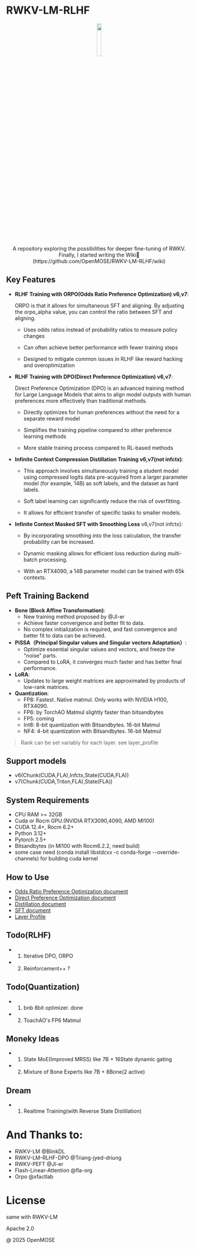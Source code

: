 # RWKV-LM-RLHF
<p align='center'>
<image src="kotori.webp" width=15%/>
</p>

<div align="center"> 
A repository exploring the possibilities for deeper fine-tuning of RWKV.
</div>
<div align="center"> 
Finally, I started writing the Wiki🙂
</div>
<div align="center">
(https://github.com/OpenMOSE/RWKV-LM-RLHF/wiki)
</div>


## Key Features

- **RLHF Training with ORPO(Odds Ratio Preference Optimization) v6,v7**: 

  ORPO is that it allows for simultaneous SFT and aligning. By adjusting the orpo_alpha value, you can control the ratio between SFT and aligning.
   - Uses odds ratios instead of probability ratios to measure policy changes

   - Can often achieve better performance with fewer training steps

   - Designed to mitigate common issues in RLHF like reward hacking and overoptimization

- **RLHF Training with DPO(Direct Preference Optimization) v6,v7**: 

  Direct Preference Optimization (DPO) is an advanced training method for Large Language Models that aims to align model outputs with human preferences more effectively than traditional methods.
   - Directly optimizes for human preferences without the need for a separate reward model

   - Simplifies the training pipeline compared to other preference learning methods

   - More stable training process compared to RL-based methods

- **Infinite Context Compression Distillation Training v6,v7(not infctx)**:
  - This approach involves simultaneously training a student model using compressed logits data pre-acquired from a larger parameter model (for example, 14B) as soft labels, and the dataset as hard labels.

  - Soft label learning can significantly reduce the risk of overfitting.

  - It allows for efficient transfer of specific tasks to smaller models.
- **Infinite Context Masked SFT with Smoothing Loss** v6,v7(not infctx):
  - By incorporating smoothing into the loss calculation, the transfer probability can be increased.

  - Dynamic masking allows for efficient loss reduction during multi-batch processing.

  - With an RTX4090, a 14B parameter model can be trained with 65k contexts.

## Peft Training Backend

- **Bone (Block Affine Transformation)**: 
   - New training method proposed by @Jl-er
   - Achieve faster convergence and better fit to data.
   - No complex initialization is required, and fast convergence and better fit to data can be achieved.
- **PiSSA（Principal Singular values and Singular vectors Adaptation）**: 
   - Optimize essential singular values ​​and vectors, and freeze the "noise" parts.
   - Compared to LoRA, it converges much faster and has better final performance.
- **LoRA**: 
   - Updates to large weight matrices are approximated by products of low-rank matrices.
- **Quantization**:
   - FP8: Fastest. Native matmul. Only works with NVIDIA H100, RTX4090.
   - FP6: by TorchAO Matmul slightly faster than bitsandbytes
   - FP5: coming
   - Int8: 8-bit quantization with Bitsandbytes. 16-bit Matmul
   - NF4: 4-bit quantization with Bitsandbytes. 16-bit Matmul

> Rank can be set variably for each layer. see layer_profile

## Support models
   - v6(Chunk(CUDA,FLA),Infctx,State(CUDA,FLA))
   - v7(Chunk(CUDA,Triton,FLA),State(FLA))

## System Requirements
   - CPU RAM >= 32GB
   - Cuda or Rocm GPU.(NVIDIA RTX3090,4090, AMD MI100)
   - CUDA 12.4+, Rocm 6.2+
   - Python 3.12+
   - Pytorch 2.5+
   - Bitsandbytes (in MI100 with Rocm6.2.2, need build)
   - some case need (conda install libstdcxx -c conda-forge --override-channels) for building cuda kernel

## How to Use
   - [Odds Ratio Preference Optimization document](https://github.com/OpenMOSE/RWKV-LM-RLHF/wiki/Odds-Ratio-Preference-Optimization)
   - [Direct Preference Optimization document](https://github.com/OpenMOSE/RWKV-LM-RLHF/wiki/Direct-Preference-Optimization)
   - [Distillation document](main/example/Distillation/readme.md)
   - [SFT document](https://github.com/OpenMOSE/RWKV-LM-RLHF/wiki/Layer-Profile)
   - [Layer Profile](main/layerprofile/readme.md)



## Todo(RLHF)
   - 1. Iterative DPO, ORPO
   - 2. Reinforcement++ ?

## Todo(Quantization)
   - 1. bnb 8bit optimizer. done
   - 2. ToachAO's FP6 Matmul

## Moneky Ideas
   - 1. State MoE(Improved MRSS) like 7B + 16State dynamic gating
   - 2. Mixture of Bone Experts like 7B + 8Bone(2 active)
## Dream
   - 1. Realtime Training(with Reverse State Distillation)



# And Thanks to:
   - RWKV-LM @BlinkDL
   - RWKV-LM-RLHF-DPO @Triang-jyed-driung
   - RWKV-PEFT @Jl-er
   - Flash-Linear-Attention @fla-org
   - Orpo @xfactlab




# License
same with RWKV-LM

Apache 2.0


@ 2025 OpenMOSE
